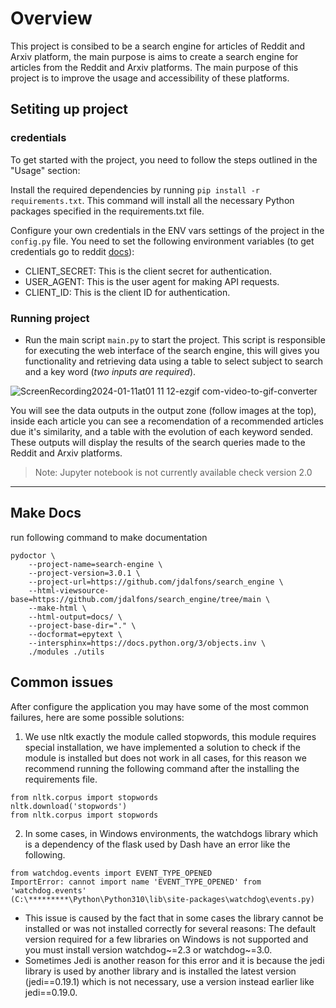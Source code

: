 # Overview
This project is consibed to be a search engine for articles of Reddit and Arxiv platform, the main purpose is  aims to create a search engine for articles from the Reddit and Arxiv platforms. The main purpose of this project is to improve the usage and accessibility of these platforms.

## Setiting up project
### credentials
To get started with the project, you need to follow the steps outlined in the "Usage" section:

Install the required dependencies by running `pip install -r requirements.txt`. This command will install all the necessary Python packages specified in the requirements.txt file.

Configure your own credentials in the ENV vars settings of the project in the `config.py` file. You need to set the following environment variables (to get credentials go to reddit [docs](https://praw.readthedocs.io/en/stable/getting_started/authentication.html)):

- CLIENT_SECRET: This is the client secret for authentication.
- USER_AGENT: This is the user agent for making API requests.
- CLIENT_ID: This is the client ID for authentication.

### Running project
- Run the main script `main.py` to start the project. This script is responsible for executing the web interface of the search engine, this will gives you  functionality and retrieving data using a table to select subject to search and a key word (*two inputs are required*).

![ScreenRecording2024-01-11at01 11 12-ezgif com-video-to-gif-converter](https://github.com/jdalfons/search_engine/assets/25759070/d7659ca9-f062-4bef-8cb6-3851405b6e8b)

You will see the data outputs in the output zone (follow images at the top), inside each article you can see a recomendation of a recommended articles due it's similarity, and a table with the evolution of each keyword sended. These outputs will display the results of the search queries made to the Reddit and Arxiv platforms.

> Note: Jupyter notebook is not currently available check version 2.0

---

## Make Docs
run following command to make documentation
```
pydoctor \          
    --project-name=search-engine \
    --project-version=3.0.1 \
    --project-url=https://github.com/jdalfons/search_engine \
    --html-viewsource-base=https://github.com/jdalfons/search_engine/tree/main \
    --make-html \
    --html-output=docs/ \
    --project-base-dir="." \
    --docformat=epytext \
    --intersphinx=https://docs.python.org/3/objects.inv \
    ./modules ./utils

```

## Common issues
After configure the application you may have some of the most common failures, here are some possible solutions:

1. We use nltk exactly the module called stopwords, this module requires special installation, we have implemented a solution to check if the module is installed but does not work in all cases, for this reason we recommend running the following command after the installing the requirements file.
```
from nltk.corpus import stopwords
nltk.download('stopwords')
from nltk.corpus import stopwords
```
 2. In some cases, in Windows environments, the watchdogs library which is a dependency of the flask used by Dash have an error like the following.
```
from watchdog.events import EVENT_TYPE_OPENED
ImportError: cannot import name 'EVENT_TYPE_OPENED' from 'watchdog.events'
(C:\*********\Python\Python310\lib\site-packages\watchdog\events.py)
```

- This issue is caused by the fact that in some cases the library cannot be installed or was not installed correctly for several reasons:
The default version required for a few libraries on Windows is not supported and you must install version watchdog~=2.3 or watchdog~=3.0.
- Sometimes Jedi is another reason for this error and it is because the jedi library is used by another library and is installed the latest version (jedi==0.19.1) which is not necessary, use a version instead earlier like jedi==0.19.0.